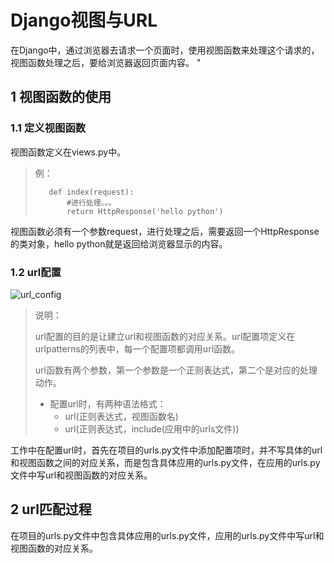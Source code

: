 # Django视图与URL

在Django中，通过浏览器去请求一个页面时，使用视图函数来处理这个请求的，视图函数处理之后，要给浏览器返回页面内容。 "

## 1 视图函数的使用

### 1.1 定义视图函数

视图函数定义在views.py中。

> 例：
>
> ```
>    def index(request):
>        #进行处理。。。
>        return HttpResponse('hello python')
> ```

视图函数必须有一个参数request，进行处理之后，需要返回一个HttpResponse的类对象，hello python就是返回给浏览器显示的内容。

### 1.2 url配置

![url_config](E:\GitHub\Python\Django\5.视图与URL\image\url_config.png)

> 说明：
>
> url配置的目的是让建立url和视图函数的对应关系。url配置项定义在urlpatterns的列表中，每一个配置项都调用url函数。
>
> url函数有两个参数，第一个参数是一个正则表达式，第二个是对应的处理动作。
>
> - 配置url时，有两种语法格式：
>   - url(正则表达式，视图函数名)
>   - url(正则表达式，include(应用中的urls文件))

工作中在配置url时，首先在项目的urls.py文件中添加配置项时，并不写具体的url和视图函数之间的对应关系，而是包含具体应用的urls.py文件，在应用的urls.py文件中写url和视图函数的对应关系。



## 2 url匹配过程

在项目的urls.py文件中包含具体应用的urls.py文件，应用的urls.py文件中写url和视图函数的对应关系。 

